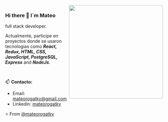<img align='right' src="https://img.freepik.com/vector-premium/dibujo-dibujos-animados-programador_29937-8176.jpg" width="300">

### Hi there 👋 I´m Mateo

full stack developer.

Actualmente, participe en proyectos donde se usaron tecnologias como **_React, Redux, HTML, CSS, JavaScript, PostgreSQL, Express_** and **_NodeJs_**.

<br>

📫 **Contacto:**
- Email: mateorogatky@gmail.com
- Linkedin: [mateorogatky](https://www.linkedin.com/in/mateo-rogatky)

⭐️ From [@mateorogatky](https://github.com/mateorogatky)

<!--
**mateorogatky/mateorogatky** is a ✨ _special_ ✨ repository because its `README.md` (this file) appears on your GitHub profile.

Here are some ideas to get you started:

- 🔭 I’m currently working on ...
- 🌱 I’m currently learning ...
- 👯 I’m looking to collaborate on ...
- 🤔 I’m looking for help with ...
- 💬 Ask me about ...
- 📫 How to reach me: ...
- 😄 Pronouns: ...
- ⚡ Fun fact: ...
-->
